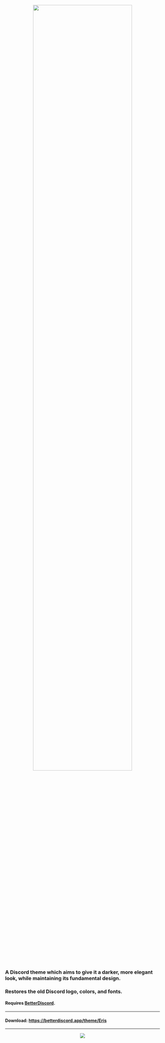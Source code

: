 <p align="center"><a align="center" href="https://betterdiscord.app/theme/Eris"><img align="center" src="https://rockesv.github.io/Eris/assets/logo/eris-logo-blurple.svg" width=80% height=80%></a></p>

### A Discord theme which aims to give it a darker, more elegant look, while maintaining its fundamental design.
### Restores the old Discord logo, colors, and fonts.

#### Requires [BetterDiscord](https://betterdiscord.app/).

- - -
#### Download: https://betterdiscord.app/theme/Eris

- - -
<p align="center"><img src="https://i.imgur.com/aN6XufW.png"></p>

